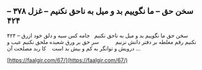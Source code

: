 ## سخن حق – ما نگوییم بد و میل به ناحق نکنیم – غزل ۳۷۸ – ۴۲۴


۴۲۴ &#8211; سخن حق ما نگوییم بد و میل به ناحق نکنیم   جامه کس سیه و دلق خود ازرق نکنیم رقم مغلطه بر دفتر دانش نزنیم           سر حق بر ورق شعبده ملحق نکنیم عیب و درویش و توانگر به کم و بیش بد است    کا ربد مصلحت آن &#8230;

[https://faalgir.com/67/](https://faalgir.com/67/) 